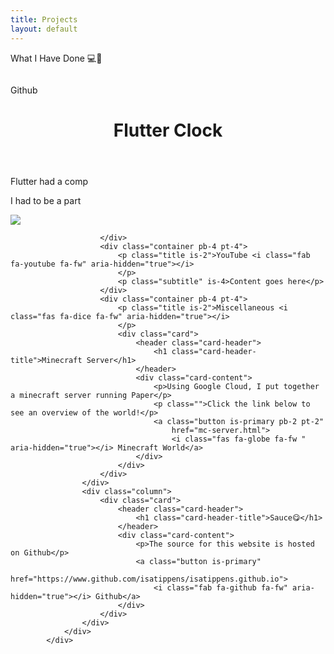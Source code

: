 ```yaml
---
title: Projects
layout: default
---
```


<div class="container">
                <p class="title is-1 is-spaced">What I Have Done 💻🔬</p>
                <div class="columns">
                    <div class="column">
                        <div class="container pb-4 pt-4">
                            <p class="title is-2">Github <i class="fab fa-github fa-fw" aria-hidden="true"></i>
                            </p>
                            <div class="card">
                                <header class="card-header">
                                    <h1 class="card-header-title">Flutter Clock</h1>
                                </header>
                                <div class="card-content">
                                    <p>Flutter had a comp</p>
                                    <p class="">I had to be a part</p>
                                        <img src="{{"/assets/gif/clock.gif"| absolute_url}}" />
                                </div>
                            </div>
                            
                        </div>
                        <div class="container pb-4 pt-4">
                            <p class="title is-2">YouTube <i class="fab fa-youtube fa-fw" aria-hidden="true"></i>
                            </p>
                            <p class="subtitle" is-4>Content goes here</p>
                        </div>
                        <div class="container pb-4 pt-4">
                            <p class="title is-2">Miscellaneous <i class="fas fa-dice fa-fw" aria-hidden="true"></i>
                            </p>
                            <div class="card">
                                <header class="card-header">
                                    <h1 class="card-header-title">Minecraft Server</h1>
                                </header>
                                <div class="card-content">
                                    <p>Using Google Cloud, I put together a minecraft server running Paper</p>
                                    <p class="">Click the link below to see an overview of the world!</p>
                                    <a class="button is-primary pb-2 pt-2"
                                        href="mc-server.html">
                                        <i class="fas fa-globe fa-fw " aria-hidden="true"></i> Minecraft World</a>
                                </div>
                            </div>
                        </div>
                    </div>
                    <div class="column">
                        <div class="card">
                            <header class="card-header">
                                <h1 class="card-header-title">Sauce😋</h1>
                            </header>
                            <div class="card-content">
                                <p>The source for this website is hosted on Github</p>
                                <a class="button is-primary"
                                    href="https://www.github.com/isatippens/isatippens.github.io">
                                    <i class="fab fa-github fa-fw" aria-hidden="true"></i> Github</a>
                            </div>
                        </div>
                    </div>
                </div>
            </div>